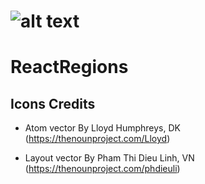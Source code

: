 




![alt text](http://i.imgur.com/oqDBZkm.png "ReactRegions")
===========

# ReactRegions



## Icons Credits 

- Atom vector By Lloyd Humphreys, DK (https://thenounproject.com/Lloyd)

- Layout vector By Pham Thi Dieu Linh, VN (https://thenounproject.com/phdieuli)
